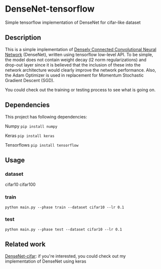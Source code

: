 # DenseNet-tensorflow
Simple tensorflow implementation of DenseNet for cifar-like dataset 
## **Description** 
This is a simple implementation of [Densely Connected Convolutional Neural Network](https://arxiv.org/abs/1608.06993) (DenseNet), written using tensorflow low-level API. To be simple, the model does not contain weight decay (l2 norm regularizations) and drop-out layer since it is believed that the inclusion of these into the network architecture would clearly improve the network performance. Also, the Adam Optimizer is used in replacement for Momentum Stochastic Gradient Descent (SGD). 

You could check out the training or testing process to see what is going on.
## **Dependencies**
This project has following dependencies:

Numpy `pip install numpy`

Keras `pip install keras`

Tensorflows `pip install tensorflow`
## **Usage**
### dataset 
cifar10 
cifar100 
### train
`python main.py --phase train --dataset cifar10 --lr 0.1`
### test 
`python main.py --phase test --dataset cifar10 --lr 0.1`
## Related work 
[DenseNet-cifar](https://github.com/giahuylhoang/DenseNet-tensorflow/blob/master/DenseNet_keras.py): if you're interested, you could check out my implementation of DenseNet using keras
